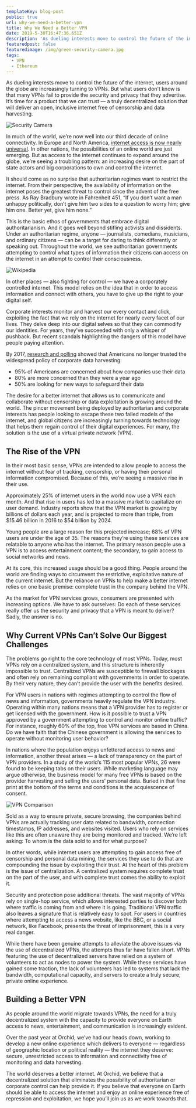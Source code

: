 ```yaml
---
templateKey: blog-post
public: true
url: why-we-need-a-better-vpn
title: Why We Need a Better VPN
date: 2019-5-30T16:47:36.651Z
description: 'As dueling interests move to control the future of the internet, users around the globe are increasingly turning to VPNs.'
featuredpost: false
featuredimage: /img/green-security-camera.jpg
tags:
  - VPN
  - Ethereum
---
```

As dueling interests move to control the future of the internet, users around the globe are increasingly turning to VPNs. But what users don’t know is that many VPNs fail to provide the security and privacy that they advertise. It’s time for a product that we can trust — a truly decentralized solution that will deliver an open, inclusive internet free of censorship and data harvesting.

![Security Camera](green-security-camera.jpg)

In much of the world, we’re now well into our third decade of online connectivity. In Europe and North America, [internet access is now nearly universal](https://supplygem.com/internet-usage-statistics/). In other nations, the possibilities of an online world are just emerging. But as access to the internet continues to expand around the globe, we’re seeing a troubling pattern: an increasing desire on the part of state actors and big corporations to own and control the internet.

It should come as no surprise that authoritarian regimes want to restrict the internet. From their perspective, the availability of information on the internet poses the greatest threat to control since the advent of the free press. As Ray Bradbury wrote in Fahrenheit 451, “If you don’t want a man unhappy politically, don’t give him two sides to a question to worry him; give him one. Better yet, give him none.”

This is the basic ethos of governments that embrace digital authoritarianism. And it goes well beyond stifling activists and dissidents. Under an authoritarian regime, anyone — journalists, comedians, musicians, and ordinary citizens — can be a target for daring to think differently or speaking out. Throughout the world, we see authoritarian governments attempting to control what types of information their citizens can access on the internet in an attempt to control their consciousness.

![Wikipedia](/img/wikipedia-blocked.png)

In other places — also fighting for control — we have a corporately controlled internet. This model relies on the idea that in order to access information and connect with others, you have to give up the right to your digital self.

Corporate interests monitor and harvest our every contact and click, exploiting the fact that we rely on the internet for nearly every facet of our lives. They delve deep into our digital selves so that they can commodify our identities. For years, they’ve succeeded with only a whisper of pushback. But recent scandals highlighting the dangers of this model have people paying attention.

By 2017, [research and polling](http://www.telesign.com/wp-content/uploads/2016/11/TeleSign-Consumer-Account-Security-Report-2016-FINAL.pdf) showed that Americans no longer trusted the widespread policy of corporate data harvesting:

- 95% of Americans are concerned about how companies use their data
- 80% are more concerned than they were a year ago
- 50% are looking for new ways to safeguard their data

The desire for a better internet that allows us to communicate and collaborate without censorship or data exploitation is growing around the world. The pincer movement being deployed by authoritarian and corporate interests has people looking to escape these two failed models of the internet, and global citizens are increasingly turning towards technology that helps them regain control of their digital experiences. For many, the solution is the use of a virtual private network (VPN).

## The Rise of the VPN
In their most basic sense, VPNs are intended to allow people to access the internet without fear of tracking, censorship, or having their personal information compromised. Because of this, we’re seeing a massive rise in their use.

Approximately 25% of internet users in the world now use a VPN each month. And that rise in users has led to a massive market to capitalize on user demand. Industry reports show that the VPN market is growing by billions of dollars each year, and is projected to more than triple, from $15.46 billion in 2016 to $54 billion by 2024.

Young people are a large reason for this projected increase; 68% of VPN users are under the age of 35. The reasons they’re using these services are relatable to anyone who has the internet. The primary reason people use a VPN is to access entertainment content; the secondary, to gain access to social networks and news.

At its core, this increased usage should be a good thing. People around the world are finding ways to circumvent the restrictive, exploitative nature of the current internet. But the reliance on VPNs to help make a better internet relies on one basic premise: complete trust in the company behind the VPN.

As the market for VPN services grows, consumers are presented with increasing options. We have to ask ourselves: Do each of these services really offer us the security and privacy that a VPN is meant to deliver? Sadly, the answer is no.

## Why Current VPNs Can’t Solve Our Biggest Challenges
The problems go right to the core technology of most VPNs. Today, most VPNs rely on a centralized system, and this structure is inherently impossible to trust. Centralized VPNs are susceptible to firewall blockages and often rely on remaining compliant with governments in order to operate. By their very nature, they can’t provide the user with the benefits desired.

For VPN users in nations with regimes attempting to control the flow of news and information, governments heavily regulate the VPN industry. Operating within many nations means that a VPN provider has to register or get licensed with the government. How is it possible to trust a VPN approved by a government attempting to control and monitor online traffic? For instance, roughly 60% of the top, free VPN services are based in China. Do we have faith that the Chinese government is allowing the services to operate without monitoring user behavior?

In nations where the population enjoys unfettered access to news and information, another threat arises — a lack of transparency on the part of VPN providers. In a study of the world’s 115 most popular VPNs, 26 were found to be keeping tabs on their users. While marketing language may argue otherwise, the business model for many free VPNs is based on the provider harvesting and selling the users’ personal data. Buried in that fine print at the bottom of the terms and conditions is the acquiescence of consent.

![VPN Comparison](/img/vpn-comparison-chart.png)

Sold as a way to ensure private, secure browsing, the companies behind VPNs are actually tracking user data related to bandwidth, connection timestamps, IP addresses, and websites visited. Users who rely on services like this are often unaware they are being monitored and tracked. We’re left asking: To whom is the data sold to and for what purpose?

In other words, while internet users are attempting to gain access free of censorship and personal data mining, the services they use to do that are compounding the issue by exploiting their trust. At the heart of this problem is the issue of centralization. A centralized system requires complete trust on the part of the user, and with complete trust comes the ability to exploit it.

Security and protection pose additional threats. The vast majority of VPNs rely on single-hop service, which allows interested parties to discover both where traffic is coming from and where it is going. Traditional VPN traffic also leaves a signature that is relatively easy to spot. For users in countries where attempting to access a news website, like the BBC, or a social network, like Facebook, presents the threat of imprisonment, this is a very real danger.

While there have been genuine attempts to alleviate the above issues via the use of decentralized VPNs, the attempts thus far have fallen short. VPNs featuring the use of decentralized servers have relied on a system of volunteers to act as nodes to power the system. While these services have gained some traction, the lack of volunteers has led to systems that lack the bandwidth, computational capacity, and servers to create a truly secure, private online experience.

## Building a Better VPN
As people around the world migrate towards VPNs, the need for a truly decentralized system with the capacity to provide everyone on Earth access to news, entertainment, and communication is increasingly evident.

Over the past year at Orchid, we’ve had our heads down, working to develop a new online experience which delivers to everyone — regardless of geographic location or political reality — the internet they deserve: secure, unrestricted access to information and connectivity free of monitoring and data harvesting.

The world deserves a better internet. At Orchid, we believe that a decentralized solution that eliminates the possibility of authoritarian or corporate control can help provide it. If you believe that everyone on Earth should be able to access the internet and enjoy an online experience free of repression and exploitation, we hope you’ll join us as we work towards that.